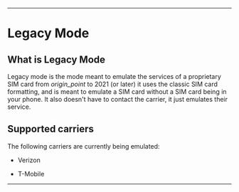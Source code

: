 
***

# Legacy Mode

## What is Legacy Mode

Legacy mode is the mode meant to emulate the services of a proprietary SIM card from *origin_point* to 2021 (or later) it uses the classic SIM card formatting, and is meant to emulate a SIM card without a SIM card being in your phone. It also doesn't have to contact the carrier, it just emulates their service.

## Supported carriers

The following carriers are currently being emulated:

* Verizon

* T-Mobile

***
